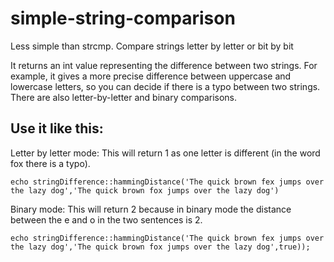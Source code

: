 # simple-string-comparison
Less simple than strcmp. Compare strings letter by letter or bit by bit

It returns an int value representing the difference between two strings. For example, it gives a more precise difference between uppercase and lowercase letters, so you can decide if there is a typo between two strings. There are also letter-by-letter and binary comparisons.

## Use it like this:
Letter by letter mode: This will return 1 as one letter is different (in the word fox there is a typo).
```
echo stringDifference::hammingDistance('The quick brown fex jumps over the lazy dog','The quick brown fox jumps over the lazy dog')
```

Binary mode:
This will return 2 because in binary mode the distance between the e and o in the two sentences is 2.
```
echo stringDifference::hammingDistance('The quick brown fex jumps over the lazy dog','The quick brown fox jumps over the lazy dog',true));
```
